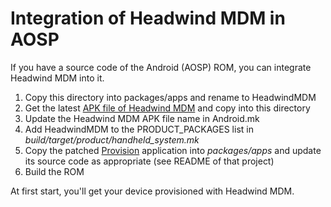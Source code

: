 # Integration of Headwind MDM in AOSP

If you have a source code of the Android (AOSP) ROM, you can integrate Headwind MDM into it.

1. Copy this directory into packages/apps and rename to HeadwindMDM
2. Get the latest [APK file of Headwind MDM](https://h-mdm.com/download/) and copy into this directory
3. Update the Headwind MDM APK file name in Android.mk
4. Add HeadwindMDM to the PRODUCT_PACKAGES list in *build/target/product/handheld_system.mk*
5. Copy the patched [Provision](https://github.com/h-mdm/AospProvision) application into *packages/apps* and update its source code as appropriate (see README of that project)
6. Build the ROM

At first start, you'll get your device provisioned with Headwind MDM.
